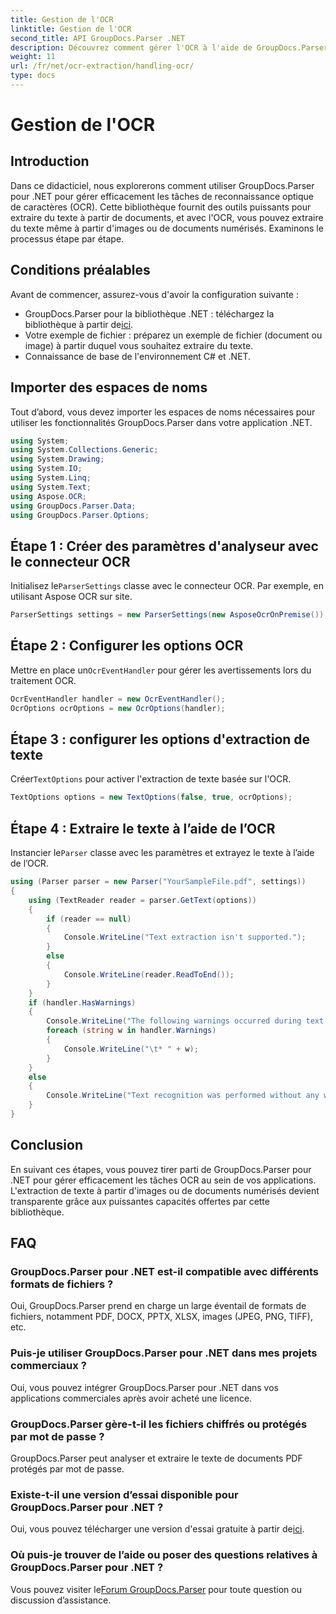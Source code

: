 ```yaml
---
title: Gestion de l'OCR
linktitle: Gestion de l'OCR
second_title: API GroupDocs.Parser .NET
description: Découvrez comment gérer l'OCR à l'aide de GroupDocs.Parser pour .NET. Extrayez efficacement le texte des images et des documents numérisés.
weight: 11
url: /fr/net/ocr-extraction/handling-ocr/
type: docs
---
```

# Gestion de l'OCR

## Introduction
Dans ce didacticiel, nous explorerons comment utiliser GroupDocs.Parser pour .NET pour gérer efficacement les tâches de reconnaissance optique de caractères (OCR). Cette bibliothèque fournit des outils puissants pour extraire du texte à partir de documents, et avec l'OCR, vous pouvez extraire du texte même à partir d'images ou de documents numérisés. Examinons le processus étape par étape.
## Conditions préalables
Avant de commencer, assurez-vous d'avoir la configuration suivante :
- GroupDocs.Parser pour la bibliothèque .NET : téléchargez la bibliothèque à partir de[ici](https://releases.groupdocs.com/parser/net/).
- Votre exemple de fichier : préparez un exemple de fichier (document ou image) à partir duquel vous souhaitez extraire du texte.
- Connaissance de base de l'environnement C# et .NET.

## Importer des espaces de noms
Tout d’abord, vous devez importer les espaces de noms nécessaires pour utiliser les fonctionnalités GroupDocs.Parser dans votre application .NET.
```csharp
using System;
using System.Collections.Generic;
using System.Drawing;
using System.IO;
using System.Linq;
using System.Text;
using Aspose.OCR;
using GroupDocs.Parser.Data;
using GroupDocs.Parser.Options;
```
## Étape 1 : Créer des paramètres d'analyseur avec le connecteur OCR
 Initialisez le`ParserSettings` classe avec le connecteur OCR. Par exemple, en utilisant Aspose OCR sur site.
```csharp
ParserSettings settings = new ParserSettings(new AsposeOcrOnPremise());
```
## Étape 2 : Configurer les options OCR
 Mettre en place un`OcrEventHandler` pour gérer les avertissements lors du traitement OCR.
```csharp
OcrEventHandler handler = new OcrEventHandler();
OcrOptions ocrOptions = new OcrOptions(handler);
```
## Étape 3 : configurer les options d'extraction de texte
 Créer`TextOptions` pour activer l'extraction de texte basée sur l'OCR.
```csharp
TextOptions options = new TextOptions(false, true, ocrOptions);
```
## Étape 4 : Extraire le texte à l’aide de l’OCR
 Instancier le`Parser` classe avec les paramètres et extrayez le texte à l’aide de l’OCR.
```csharp
using (Parser parser = new Parser("YourSampleFile.pdf", settings))
{
    using (TextReader reader = parser.GetText(options))
    {
        if (reader == null)
        {
            Console.WriteLine("Text extraction isn't supported.");
        }
        else
        {
            Console.WriteLine(reader.ReadToEnd());
        }
    }
    if (handler.HasWarnings)
    {
        Console.WriteLine("The following warnings occurred during text recognition:");
        foreach (string w in handler.Warnings)
        {
            Console.WriteLine("\t* " + w);
        }
    }
    else
    {
        Console.WriteLine("Text recognition was performed without any warnings.");
    }
}
```

## Conclusion
En suivant ces étapes, vous pouvez tirer parti de GroupDocs.Parser pour .NET pour gérer efficacement les tâches OCR au sein de vos applications. L'extraction de texte à partir d'images ou de documents numérisés devient transparente grâce aux puissantes capacités offertes par cette bibliothèque.

## FAQ
### GroupDocs.Parser pour .NET est-il compatible avec différents formats de fichiers ?
Oui, GroupDocs.Parser prend en charge un large éventail de formats de fichiers, notamment PDF, DOCX, PPTX, XLSX, images (JPEG, PNG, TIFF), etc.
### Puis-je utiliser GroupDocs.Parser pour .NET dans mes projets commerciaux ?
Oui, vous pouvez intégrer GroupDocs.Parser pour .NET dans vos applications commerciales après avoir acheté une licence.
### GroupDocs.Parser gère-t-il les fichiers chiffrés ou protégés par mot de passe ?
GroupDocs.Parser peut analyser et extraire le texte de documents PDF protégés par mot de passe.
### Existe-t-il une version d’essai disponible pour GroupDocs.Parser pour .NET ?
 Oui, vous pouvez télécharger une version d'essai gratuite à partir de[ici](https://releases.groupdocs.com/).
### Où puis-je trouver de l’aide ou poser des questions relatives à GroupDocs.Parser pour .NET ?
 Vous pouvez visiter le[Forum GroupDocs.Parser](https://forum.groupdocs.com/c/parser/17) pour toute question ou discussion d’assistance.